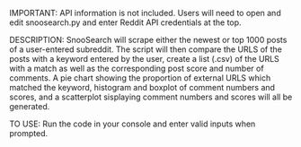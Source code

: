 IMPORTANT:
API information is not included. Users will need to open and edit snoosearch.py and enter Reddit API credentials at the top. 

DESCRIPTION:
SnooSearch will scrape either the newest or top 1000 posts of a user-entered subreddit. The script will then compare the URLS of the posts with a keyword entered by the user, create a list (.csv) of the URLS with a match as well as the corresponding post score and number of comments. A pie chart showing the proportion of external URLS which matched the keyword, histogram and boxplot of comment numbers and scores, and a scatterplot sisplaying comment numbers and scores will all be generated.

TO USE:
Run the code in your console and enter valid inputs when prompted.
